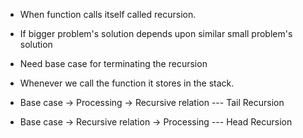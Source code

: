 - When function calls itself called recursion.
- If bigger problem's solution depends upon similar small problem's solution

- Need base case for terminating the recursion

- Whenever we call the function it stores in the stack.

- Base case -> Processing -> Recursive relation --- Tail Recursion

- Base case -> Recursive relation -> Processing --- Head Recursion
